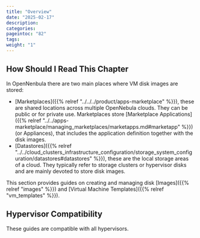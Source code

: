 ```yaml
---
title: "Overview"
date: "2025-02-17"
description:
categories:
pageintoc: "82"
tags:
weight: "1"
---
```


<a id="storage-overview"></a>

<!--# Overview -->

## How Should I Read This Chapter

In OpenNenbula there are two main places where VM disk images are stored:

<!-- TMP FIX (modified s/marketplaces/apps-marketplace/): -->
* [Marketplaces]({{% relref "../../../product/apps-marketplace" %}}), these are shared locations across multiple OpenNebula clouds. They can be public or for private use. Marketplaces store [Marketplace Applications]({{% relref "../../apps-marketplace/managing_marketplaces/marketapps.md#marketapp" %}}) (or Appliances), that includes the application definition together with the disk images.
* [Datastores]({{% relref "../../cloud_clusters_infrastructure_configuration/storage_system_configuration/datastores#datastores" %}}), these are the local storage areas of a cloud. They typically refer to storage clusters or hypervisor disks and are mainly devoted to store disk images.

This section provides guides on creating and managing disk [Images]({{% relref "images" %}}) and [Virtual Machine Templates]({{% relref "vm_templates" %}}).


## Hypervisor Compatibility

These guides are compatible with all hypervisors.
